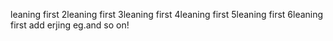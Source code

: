 leaning first
2leaning first
3leaning first
4leaning first
5leaning first
6leaning first
add erjing eg.and so on!

